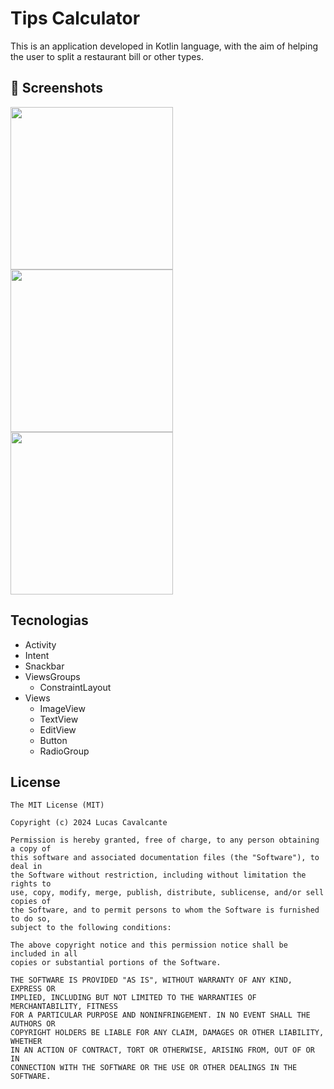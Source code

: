 # Tips Calculator

  This is an application developed in Kotlin language, with the aim of helping the user to split a restaurant bill or other types.

## :camera_flash: Screenshots
  <img src="https://github.com/Lucasc0013/TipsCalculator/assets/133276726/e574a2b1-5fd4-4125-bc06-c65c7be03174" width=260/> 
  <img src="https://github.com/Lucasc0013/TipsCalculator/assets/133276726/91035ef6-2a34-453c-83f6-42a80964b83b" width=260/> 
  <img src="https://github.com/Lucasc0013/TipsCalculator/assets/133276726/d3812f94-ff3c-4028-8407-b24e91264c64" width=260/> 
  
## Tecnologias
- Activity
- Intent
- Snackbar
- ViewsGroups
   - ConstraintLayout
- Views
  - ImageView
  - TextView
  - EditView
  - Button
  - RadioGroup


 ## License
```
The MIT License (MIT)

Copyright (c) 2024 Lucas Cavalcante

Permission is hereby granted, free of charge, to any person obtaining a copy of
this software and associated documentation files (the "Software"), to deal in
the Software without restriction, including without limitation the rights to
use, copy, modify, merge, publish, distribute, sublicense, and/or sell copies of
the Software, and to permit persons to whom the Software is furnished to do so,
subject to the following conditions:

The above copyright notice and this permission notice shall be included in all
copies or substantial portions of the Software.

THE SOFTWARE IS PROVIDED "AS IS", WITHOUT WARRANTY OF ANY KIND, EXPRESS OR
IMPLIED, INCLUDING BUT NOT LIMITED TO THE WARRANTIES OF MERCHANTABILITY, FITNESS
FOR A PARTICULAR PURPOSE AND NONINFRINGEMENT. IN NO EVENT SHALL THE AUTHORS OR
COPYRIGHT HOLDERS BE LIABLE FOR ANY CLAIM, DAMAGES OR OTHER LIABILITY, WHETHER
IN AN ACTION OF CONTRACT, TORT OR OTHERWISE, ARISING FROM, OUT OF OR IN
CONNECTION WITH THE SOFTWARE OR THE USE OR OTHER DEALINGS IN THE SOFTWARE.
```


